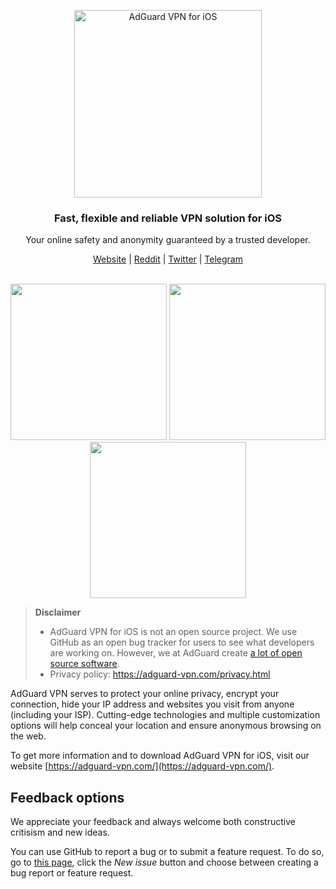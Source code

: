 <p align="center">
   <picture>
      <source media="(prefers-color-scheme: dark)" srcset="https://cdn.adguard.com/public/Adguard/Common/Logos/vpn_logo_dark_i.svg" width="300px" alt="AdGuard VPN for iOS" />
      <img src="https://cdn.adguard.com/public/Adguard/Common/Logos/vpn_logo_i.svg" width="300px" alt="AdGuard VPN for iOS" />
   </picture>
</p>

<h3 align="center">Fast, flexible and reliable VPN solution for iOS</h3>

<p align="center">
  Your online safety and anonymity guaranteed by a trusted developer.
</p>

<p align="center">
    <a href="https://adguard-vpn.com/">Website</a> |
    <a href="https://reddit.com/r/Adguard">Reddit</a> |
    <a href="https://twitter.com/AdGuard">Twitter</a> |
    <a href="https://t.me/adguard_en">Telegram</a>
    <br /><br />
</p>

<p align="center">
   <picture>
      <source media="(prefers-color-scheme: dark)" srcset="https://cdn.adtidy.org/content/github/vpn/ios/dark_disconnected.png" width="250">
      <img src="https://cdn.adtidy.org/content/github/vpn/ios/vpn_disconnected.png" width="250">
   </picture>
   <picture>
    <source media="(prefers-color-scheme: dark)" srcset="https://cdn.adtidy.org/content/github/vpn/ios/dark_locations.png" width="250">
    <img src="https://cdn.adtidy.org/content/github/vpn/ios/vpn_locations.png" width="250">
   </picture>
   <picture>
      <source media="(prefers-color-scheme: dark)" srcset="https://cdn.adtidy.org/content/github/vpn/ios/dark_connected.png" width="250">
      <img src="https://cdn.adtidy.org/content/github/vpn/ios/vpn_connected.png" width="250">
   </picture>
 </p>

> **Disclaimer**
> * AdGuard VPN for iOS is not an open source project. We use GitHub as an open bug tracker for users to see what developers are working on. However, we at AdGuard create [a lot of open source software](https://github.com/search?o=desc&q=topic%3Aopen-source+org%3AAdguardTeam+fork%3Atrue&s=stars&type=Repositories).
> * Privacy policy: https://adguard-vpn.com/privacy.html

AdGuard VPN serves to protect your online privacy, encrypt your connection, hide your IP address and websites you visit from anyone (including your ISP). Cutting-edge technologies and multiple customization options will help conceal your location and ensure anonymous browsing on the web.

To get more information and to download AdGuard VPN for iOS, visit our website [https://adguard-vpn.com/](https://adguard-vpn.com/).

<a id="feedback"></a>

## Feedback options

We appreciate your feedback and always welcome both constructive critisism and new ideas.

You can use GitHub to report a bug or to submit a feature request. To do so, go to [this page](https://github.com/AdguardTeam/AdguardVPNForios/issues), click the _New issue_ button and choose between creating a bug report or feature request.

